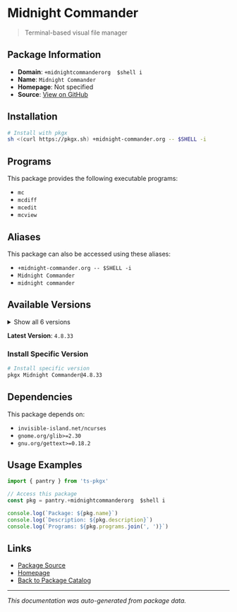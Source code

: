 # Midnight Commander

> Terminal-based visual file manager

## Package Information

- **Domain**: `+midnightcommanderorg  $shell i`
- **Name**: `Midnight Commander`
- **Homepage**: Not specified
- **Source**: [View on GitHub](https://github.com/pkgxdev/pantry/tree/main/projects/midnight-commander.org/package.yml)

## Installation

```bash
# Install with pkgx
sh <(curl https://pkgx.sh) +midnight-commander.org -- $SHELL -i
```

## Programs

This package provides the following executable programs:

- `mc`
- `mcdiff`
- `mcedit`
- `mcview`

## Aliases

This package can also be accessed using these aliases:

- `+midnight-commander.org -- $SHELL -i`
- `Midnight Commander`
- `midnight commander`

## Available Versions

<details>
<summary>Show all 6 versions</summary>

- `4.8.33`, `4.8.32`, `4.8.31`, `4.8.30`, `4.8.29`
- `4.8.28`

</details>

**Latest Version**: `4.8.33`

### Install Specific Version

```bash
# Install specific version
pkgx Midnight Commander@4.8.33
```

## Dependencies

This package depends on:

- `invisible-island.net/ncurses`
- `gnome.org/glib>=2.30`
- `gnu.org/gettext>=0.18.2`

## Usage Examples

```typescript
import { pantry } from 'ts-pkgx'

// Access this package
const pkg = pantry.+midnightcommanderorg  $shell i

console.log(`Package: ${pkg.name}`)
console.log(`Description: ${pkg.description}`)
console.log(`Programs: ${pkg.programs.join(', ')}`)
```

## Links

- [Package Source](https://github.com/pkgxdev/pantry/tree/main/projects/midnight-commander.org/package.yml)
- [Homepage](#)
- [Back to Package Catalog](../package-catalog.md)

---

*This documentation was auto-generated from package data.*
